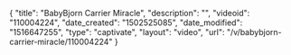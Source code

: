 {
    "title": "BabyBjorn Carrier Miracle",
    "description": "",
    "videoid": "110004224",
    "date_created": "1502525085",
    "date_modified": "1516647255",
    "type": "captivate",
    "layout": "video",
    "url": "\/v\/babybjorn-carrier-miracle\/110004224"
}
